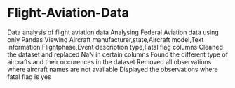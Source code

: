 # Flight-Aviation-Data
Data analysis of flight aviation data
Analysing Federal Aviation data using only Pandas
Viewing Aircraft manufacturer,state,Aircraft model,Text information,Flightphase,Event description type,Fatal flag columns
Cleaned the dataset and replaced NaN in certain columns
Found the different type of aircrafts and their occurences in the dataset
Removed all observations where aircraft names are not available
Displayed the observations where fatal flag is yes
